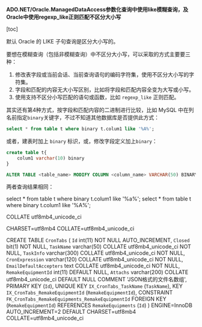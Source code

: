 **ADO.NET/Oracle.ManagedDataAccess参数化查询中使用like模糊查询，及Oracle中使用regexp_like正则匹配不区分大小写**

[toc]

默认 Oracle 的 LIKE 子句查询是区分大小写的。

要想在模糊查询（包括非模糊查询）中不区分大小写，可以采取的方式主要要三种：

1. 修改表字段或当前会话、当前查询语句的编码字符集，使用不区分大小写的字符集。
2. 字段和匹配的内容无大小写区别，比如将字段和匹配内容全变为大写或小写。
3. 使用支持不区分小写匹配的语句或函数，比如 `regexp_like` 正则匹配。

其实还有第4种方式，按字段和匹配内容的二进制进行比较，比如 MySQL 中在列名前指定`binary`关键字，不过不知道其他数据库是否提供此方式：

```sql
select * from table t where binary t.colum1 like '%A%';
```

或者，建表时加上 `binary` 标识，或，修改字段定义加上`binary`：

```sql
create table t{
    colum1 varchar(10) binary
}

ALTER TABLE <table_name> MODIFY COLUMN <column_name> VARCHAR(50) BINARY DEFAULT NULL;
```

两者查询结果相同：

select * from table t where binary t.colum1 like '%a%';
select * from table t where binary t.colum1 like '%A%';


COLLATE utf8mb4_unicode_ci

CHARSET=utf8mb4 COLLATE=utf8mb4_unicode_ci


CREATE TABLE `CronTabs` (
  `Id` int(11) NOT NULL AUTO_INCREMENT,
  `Closed` bit(1) NOT NULL,
  `TaskName` varchar(50) COLLATE utf8mb4_unicode_ci NOT NULL,
  `TaskInfo` varchar(300) COLLATE utf8mb4_unicode_ci NOT NULL,
  `CronExpression` varchar(120) COLLATE utf8mb4_unicode_ci NOT NULL,
  `EmailDefaultAccepters` text COLLATE utf8mb4_unicode_ci NOT NULL,
  `RemakeEquipmentId` int(11) DEFAULT NULL,
  `Attachs` varchar(200) COLLATE utf8mb4_unicode_ci DEFAULT NULL COMMENT 'JSON格式的文件名数组',
  PRIMARY KEY (`Id`),
  UNIQUE KEY `IX_CronTabs_TaskName` (`TaskName`),
  KEY `IX_CronTabs_RemakeEquipmentId` (`RemakeEquipmentId`),
  CONSTRAINT `FK_CronTabs_RemakeEquipments_RemakeEquipmentId` FOREIGN KEY (`RemakeEquipmentId`) REFERENCES `RemakeEquipments` (`Id`)
) ENGINE=InnoDB AUTO_INCREMENT=2 DEFAULT CHARSET=utf8mb4 COLLATE=utf8mb4_unicode_ci